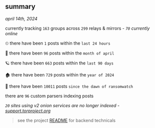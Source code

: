 
## summary
_april 14th, 2024_

currently tracking `163` groups across `299` relays & mirrors - _`70` currently online_

⏲ there have been `1` posts within the `last 24 hours`

🦈 there have been `96` posts within the `month of april`

🪐 there have been `663` posts within the `last 90 days`

🏚 there have been `729` posts within the `year of 2024`

🦕 there have been `10011` posts `since the dawn of ransomwatch`

there are `96` custom parsers indexing posts

_`20` sites using v2 onion services are no longer indexed - [support.torproject.org](https://support.torproject.org/onionservices/v2-deprecation/)_

> see the project [README](https://github.com/joshhighet/ransomwatch#ransomwatch--) for backend technicals
